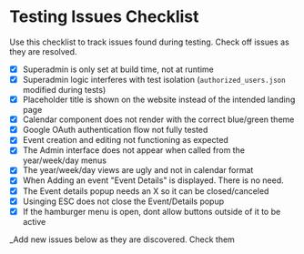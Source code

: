 # Testing Issues Checklist

Use this checklist to track issues found during testing. Check off issues as they are resolved.

- [x] Superadmin is only set at build time, not at runtime
- [x] Superadmin logic interferes with test isolation (`authorized_users.json` modified during tests)
- [x] Placeholder title is shown on the website instead of the intended landing page
- [x] Calendar component does not render with the correct blue/green theme
- [x] Google OAuth authentication flow not fully tested
- [x] Event creation and editing not functioning as expected
- [x] The Admin interface does not appear when called from the year/week/day menus
- [x] The year/week/day views are ugly and not in calendar format
- [x] When Adding an event "Event Details" is displayed. There is no need.
- [x] The Event details popup needs an X so it can be closed/canceled
- [x] Usinging ESC does not close the Event/Details popup
- [x] If the hamburger menu is open, dont allow buttons outside of it to be active

_Add new issues below as they are discovered. Check them